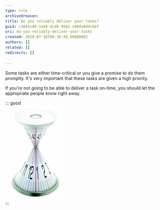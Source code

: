 ```yaml
---
type: rule
archivedreason: 
title: Do you reliably deliver your tasks?
guid: c3843cd0-1a46-4cdb-9282-c90da8d4c8ef
uri: do-you-reliably-deliver-your-tasks
created: 2010-07-16T06:36:49.0000000Z
authors: []
related: []
redirects: []

---
```


Some tasks are either time-critical or you give a promise to do them promptly. It's very important that these tasks are given a high priority. 

<!--endintro-->

If you're not going to be able to deliver a task on-time, you should let the appropriate people know right away.


::: good  
![Figure: Some tasks are time critical. If you have agreed on something then notify the person when you know you will miss the deadline.You could use your Inbox as a priority list by sending yourself email with an estimate and the priority. Also you are supposed CC other who you think should know about this, so that they could give you some advice and know what is going on here. (Link:        do-you-send-yourself-emails)](../../assets/tickingclock.JPG)  
:::
